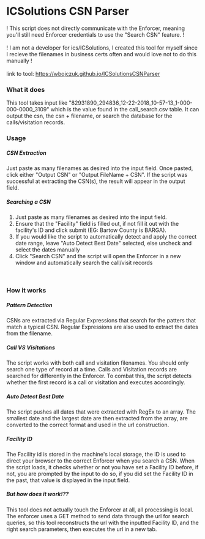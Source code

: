 # ICSolutions CSN Parser

! This script does not directly communicate with the Enforcer, meaning you'll still need Enforcer credentials to use the "Search CSN" feature. !<br><br>
! I am not a developer for ics/ICSolutions, I created this tool for myself since I recieve the filenames in business certs often and would love not to do this manually !
<br><br>
link to tool: https://wbojczuk.github.io/ICSolutionsCSNParser
<br>
<h3>What it does</h3>
This tool takes input like "82931890_294836_12-22-2018_10-57-13_1-000-000-0000_3109" which is the value found in the call_search.csv table. It can output the csn, the csn + filename, or search the database for the calls/visitation records. <br>

<h3>Usage</h3>
<h5>CSN Extraction</h5>
Just paste as many filenames as desired into the input field. Once pasted, click either "Output CSN" or "Output FileName + CSN". If the script was successful at extracting the CSN(s), the result will appear in the output field.<br>

<h5>Searching a CSN</h5>
<ol>
  <li>Just paste as many filenames as desired into the input field.</li>
  <li>Ensure that the "Facility" field is filled out, if not fill it out with the facility's ID and click submit (EG: Bartow County is BARGA).</li>
  <li>If you would like the script to automatically detect and apply the correct date range, leave "Auto Detect Best Date" selected, else uncheck and select the dates manually</li>
  <li>Click "Search CSN" and the script will open the Enforcer in a new window and automatically search the call/visit records</li>
</ol>
<br>
<h3>How it works</h3>
<h5>Pattern Detection</h5>
CSNs are extracted via Regular Expressions that search for the patters that match a typical CSN. Regular Expressions are also used to extract the dates from the filename.<br>

<h5>Call VS Visitations</h5>
The script works with both call and visitation filenames. You should only search one type of record at a time. Calls and Visitation records are searched for differently in the Enforcer. To combat this, the script detects whether the first record is a call or visitation and executes accordingly.<br>

<h5>Auto Detect Best Date</h5>
The script pushes all dates that were extracted with RegEx to an array. The smallest date and the largest date are then extracted from the array, are converted to the correct format and used in the url construction.<br>

<h5>Facility ID</h5>
The Facility id is stored in the machine's local storage, the ID is used to direct your browser to the correct Enforcer when you search a CSN. When the script loads, it checks whether or not you have set a Facility ID before, if not, you are prompted by the input to do so, if you did set the Facility ID in the past, that value is displayed in the input field.<br>

<h5>But how does it work!??</h5>
This tool does not actually touch the Enforcer at all, all processing is local. The enforcer uses a GET method to send data through the url for search queries, so this tool reconstructs the url with the inputted Facility ID, and the right search parameters, then executes the url in a new tab.
